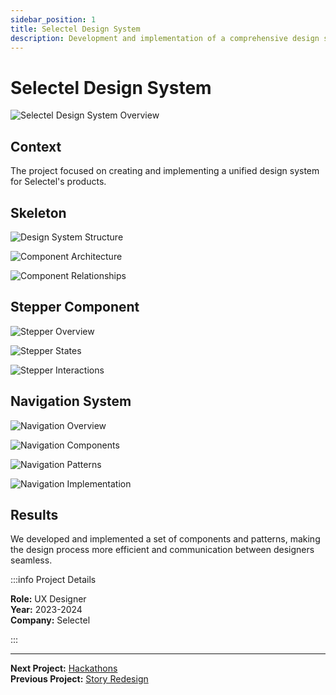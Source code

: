 ```yaml
---
sidebar_position: 1
title: Selectel Design System
description: Development and implementation of a comprehensive design system for Selectel
---
```


# Selectel Design System

![Selectel Design System Overview](/img/design-system/designSystem-1.png)

## Context

The project focused on creating and implementing a unified design system for Selectel's products.

## Skeleton

![Design System Structure](/img/design-system/designSystem-2.png)

![Component Architecture](/img/design-system/designSystem-3.png)

![Component Relationships](/img/design-system/designSystem-4.png)

## Stepper Component

![Stepper Overview](/img/design-system/designSystem-5.png)

![Stepper States](/img/design-system/designSystem-6.png)

![Stepper Interactions](/img/design-system/designSystem-7.png)

## Navigation System

![Navigation Overview](/img/design-system/designSystem-8.png)

![Navigation Components](/img/design-system/designSystem-9.png)

![Navigation Patterns](/img/design-system/designSystem-10.png)

![Navigation Implementation](/img/design-system/designSystem-11.png)

## Results

We developed and implemented a set of components and patterns, making the design process more efficient and communication between designers seamless.

:::info Project Details

**Role:** UX Designer  
**Year:** 2023-2024  
**Company:** Selectel

:::

---

**Next Project:** [Hackathons](/docs/projects/hackathons)  
**Previous Project:** [Story Redesign](/docs/projects/story-redesign)